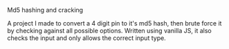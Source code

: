 Md5 hashing and cracking

A project I made to convert a 4 digit pin to it's md5 hash, then brute force it by checking against all possible options. Written using vanilla JS, it also checks the input and only allows the correct input type.
